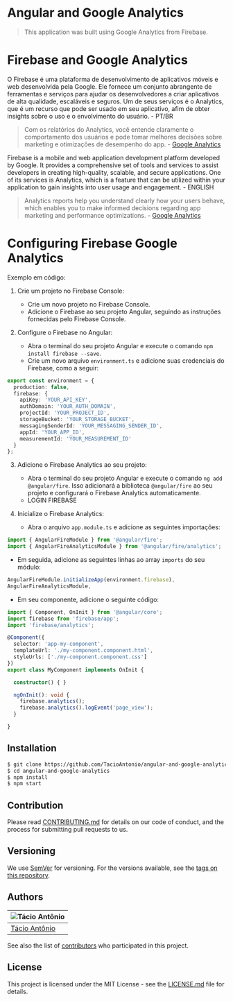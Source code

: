 # Angular and Google Analytics
> This application was built using Google Analytics from Firebase.

# Firebase and Google Analytics
O Firebase é uma plataforma de desenvolvimento de aplicativos móveis e web desenvolvida pela Google. Ele fornece um conjunto abrangente de ferramentas e serviços para ajudar os desenvolvedores a criar aplicativos de alta qualidade, escaláveis e seguros.
Um de seus serviços é o Analytics, que é um recurso que pode ser usado em seu aplicativo, afim de obter
insights sobre o uso e o envolvimento do usuário. - PT/BR
>Com os relatórios do Analytics, você entende claramente o comportamento dos usuários e pode tomar melhores decisões sobre marketing e otimizações de desempenho do app. - [Google Analytics](https://firebase.google.com/docs/analytics)

Firebase is a mobile and web application development platform developed by Google. It provides a comprehensive set of tools and services to assist developers in creating high-quality, scalable, and secure applications. One of its services is Analytics, which is a feature that can be utilized within your application to gain insights into user usage and engagement. - ENGLISH
>Analytics reports help you understand clearly how your users behave, which enables you to make informed decisions regarding app marketing and performance optimizations. - [Google Analytics](https://firebase.google.com/docs/analytics)


# Configuring Firebase Google Analytics
Exemplo em código:

1. Crie um projeto no Firebase Console:
   - Crie um novo projeto no Firebase Console.
   - Adicione o Firebase ao seu projeto Angular, seguindo as instruções fornecidas pelo Firebase Console.

2. Configure o Firebase no Angular:
   - Abra o terminal do seu projeto Angular e execute o comando `npm install firebase --save`.
   - Crie um novo arquivo `environment.ts` e adicione suas credenciais do Firebase, como a seguir:

```typescript
export const environment = {
  production: false,
  firebase: {
    apiKey: 'YOUR_API_KEY',
    authDomain: 'YOUR_AUTH_DOMAIN',
    projectId: 'YOUR_PROJECT_ID',
    storageBucket: 'YOUR_STORAGE_BUCKET',
    messagingSenderId: 'YOUR_MESSAGING_SENDER_ID',
    appId: 'YOUR_APP_ID',
    measurementId: 'YOUR_MEASUREMENT_ID'
  }
};
```

3. Adicione o Firebase Analytics ao seu projeto:
   - Abra o terminal do seu projeto Angular e execute o comando `ng add @angular/fire`. Isso adicionará a biblioteca `@angular/fire` ao seu projeto e configurará o Firebase Analytics automaticamente.
   - LOGIN FIREBASE

4. Inicialize o Firebase Analytics:
   - Abra o arquivo `app.module.ts` e adicione as seguintes importações:

```typescript
import { AngularFireModule } from '@angular/fire';
import { AngularFireAnalyticsModule } from '@angular/fire/analytics';
```

- Em seguida, adicione as seguintes linhas ao array `imports` do seu módulo:

```typescript
AngularFireModule.initializeApp(environment.firebase),
AngularFireAnalyticsModule,
```

- Em seu componente, adicione o seguinte código:

```typescript
import { Component, OnInit } from '@angular/core';
import firebase from 'firebase/app';
import 'firebase/analytics';

@Component({
  selector: 'app-my-component',
  templateUrl: './my-component.component.html',
  styleUrls: ['./my-component.component.css']
})
export class MyComponent implements OnInit {

  constructor() { }

  ngOnInit(): void {
    firebase.analytics();
    firebase.analytics().logEvent('page_view');
  }

}
```

## Installation
```sh
$ git clone https://github.com/TacioAntonio/angular-and-google-analytics
$ cd angular-and-google-analytics
$ npm install
$ npm start
```

## Contribution
Please read [CONTRIBUTING.md](https://github.com/TacioAntonio/angular-and-google-analytics/blob/master/CONTRIBUTING.md) for details on our code of conduct, and the process for submitting pull requests to us.

## Versioning
We use [SemVer](http://semver.org/) for versioning. For the versions available, see the [tags on this repository](https://github.com/TacioAntonio/angular-and-google-analytics/tags).

## Authors
| ![Tácio Antônio](https://avatars2.githubusercontent.com/u/44682965?s=150&=4)
| -
| [Tácio Antônio](https://github.com/TacioAntonio/)

See also the list of [contributors](https://github.com/TacioAntonio/angular-and-google-analytics/graphs/contributors) who participated in this project.

## License
This project is licensed under the MIT License - see the [LICENSE.md](https://github.com/TacioAntonio/angular-and-google-analytics/blob/master/LICENSE.md) file for details.

